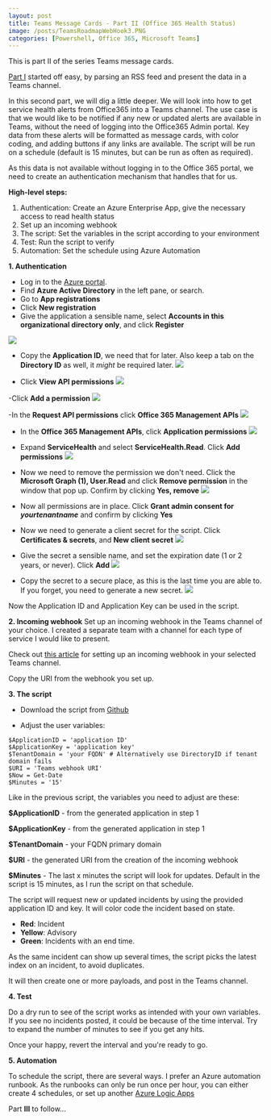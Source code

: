 ```yaml
---
layout: post
title: Teams Message Cards - Part II (Office 365 Health Status)
image: /posts/TeamsRoadmapWebHook3.PNG
categories: [Powershell, Office 365, Microsoft Teams]
---
```


This is part II of the series Teams message cards.

[Part I](https://thingsinthe.cloud/Teams-message-cards-Getting-Office-365-roadmap-into-channel/) started off easy, by parsing an RSS feed and present the data in a Teams channel.

In this second part, we will dig a little deeper. We will look into how to get service health alerts from Office365 into a Teams channel. The use case is that we would like to be notified if any new or updated alerts are available in Teams, without the need of logging into the Office365 Admin portal. Key data from these alerts will be formatted as message cards, with color coding, and adding buttons if any links are available. The script will be run on a schedule (default is 15 minutes, but can be run as often as required).

As this data is not available without logging in to the Office 365 portal, we need to create an authentication mechanism that handles that for us.

**High-level steps:**
1. Authentication: Create an Azure Enterprise App, give the necessary access to read health status
2. Set up an incoming webhook
3. The script: Set the variables in the script according to your environment
4. Test: Run the script to verify
5. Automation: Set the schedule using Azure Automation


**1. Authentication**
- Log in to the [Azure portal](https://portal.azure.com).
- Find **Azure Active Directory** in the left pane, or search.
- Go to **App registrations**
- Click **New registration**
- Give the application a sensible name, select **Accounts in this organizational directory only**, and click **Register**

![](/images/appreg01.PNG)

- Copy the **Application ID**, we need that for later. Also keep a tab on the **Directory ID** as well, it *might* be required later.
![](/images/appreg02.PNG)

- Click **View API permissions**
![](/images/appreg03.PNG)

-Click **Add a permission**
![](/images/appreg04.PNG)

-In the **Request API permissions** click **Office 365 Management APIs**
![](/images/appreg05.PNG)

- In the **Office 365 Management APIs**, click **Application permissions**
![](/images/appreg06.PNG)

- Expand **ServiceHealth** and select **ServiceHealth.Read**. Click **Add permissions**
![](/images/appreg07.PNG)

- Now we need to remove the permission we don't need. Click the **Microsoft Graph (1), User.Read** and click **Remove permission** in the window that pop up. Confirm by clicking **Yes, remove**
![](/images/appreg08.PNG)

- Now all permissions are in place. Click **Grant admin consent for *yourtenantname*** and confirm by clicking **Yes**

- Now we need to generate a client secret for the script. Click **Certificates & secrets**, and **New client secret**
![](/images/appreg09.PNG)

- Give the secret a sensible name, and set the expiration date (1 or 2 years, or never). Click **Add**
![](/images/appreg10.PNG)

- Copy the secret to a secure place, as this is the last time you are able to. If you forget, you need to generate a new secret.
![](/images/appreg11.PNG)

Now the Application ID and Application Key can be used in the script.

**2. Incoming webhook**
Set up an incoming webhook in the Teams channel of your choice. I created a separate team with a channel for each type of service I would like to present.

Check out [this article](https://docs.microsoft.com/en-us/microsoftteams/platform/concepts/connectors/connectors-using) for setting up an incoming webhook in your selected Teams channel.

Copy the URI from the webhook you set up.

**3. The script**
- Download the script from [Github](https://github.com/einast/PS_M365_scripts/blob/master/M365HealthStatus.ps1)

- Adjust the user variables:
```
$ApplicationID = 'application ID'
$ApplicationKey = 'application key'
$TenantDomain = 'your FQDN' # Alternatively use DirectoryID if tenant domain fails
$URI = 'Teams webhook URI'
$Now = Get-Date
$Minutes = '15'
```
Like in the previous script, the variables you need to adjust are these:

**\$ApplicationID** - from the generated application in step 1

**\$ApplicationKey** - from the generated application in step 1

**\$TenantDomain** - your FQDN primary domain

**\$URI** - the generated URI from the creation of the incoming webhook

**\$Minutes** - The last x minutes the script will look for updates. Default in the script is 15 minutes, as I run the script on that schedule.


The script will request new or updated incidents by using the provided application ID and key. It will color code the incident based on state.

- **Red**: Incident
- **Yellow**: Advisory
- **Green**: Incidents with an end time.

As the same incident can show up several times, the script picks the latest index on an incident, to avoid duplicates.

It will then create one or more payloads, and post in the Teams channel.

**4. Test**

Do a dry run to see of the script works as intended with your own variables. If you see no incidents posted, it could be because of the time interval. Try to expand the number of minutes to see if you get any hits.

Once your happy, revert the interval and you're ready to go.

**5. Automation**

To schedule the script, there are several ways. I prefer an Azure automation runbook. As the runbooks can only be run once per hour, you can either create 4 schedules, or set up another [Azure Logic Apps](https://blogs.technet.microsoft.com/stefan_stranger/2017/06/23/azur-logic-apps-schedule-your-runbooks-more-often-than-every-hour/)

Part **III** to follow...